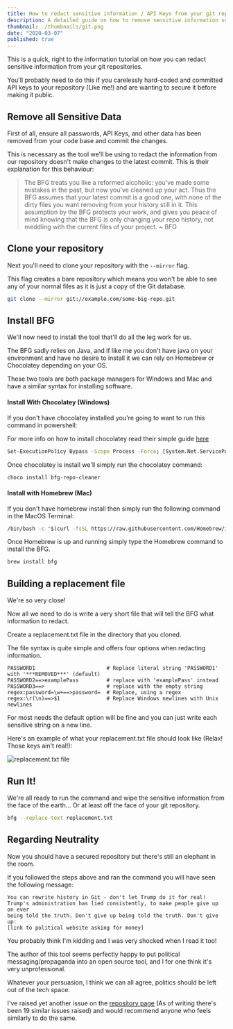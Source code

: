 ```yaml
---
title: How to redact sensitive information / API Keys from your git repositories.
description: A detailed guide on how to remove sensitive information such as API Keys from your git repositories. 
thumbnail: ./thumbnails/git.png
date: "2020-03-07"
published: true
---
```


This is a quick, right to the information tutorial on how you can redact sensitive information from your git repositories. 

You'll probably need to do this if you carelessly hard-coded and committed API keys to your repository (Like me!) and are wanting to secure it before making it public.

## Remove all Sensitive Data

First of all, ensure all passwords, API Keys, and other data has been removed from your code base and commit the changes.

This is necessary as the tool we'll be using to redact the information from our repository doesn't make changes to the latest commit. This is their explanation for this behaviour:

> The BFG treats you like a reformed alcoholic: you’ve made some mistakes in the past, but now you’ve cleaned up your act. Thus the BFG assumes that your latest commit is a good one, with none of the dirty files you want removing from your history still in it. This assumption by the BFG protects your work, and gives you peace of mind knowing that the BFG is only changing your repo history, not meddling with the current files of your project. ~ BFG 

## Clone your repository

Next you'll need to clone your repository with the `--mirror` flag.

This flag creates a bare repository which means you won't be able to see any of your normal files as it is just a copy of the Git database.

```bash
git clone --mirror git://example.com/some-big-repo.git
```

## Install BFG

We'll now need to install the tool that'll do all the leg work for us.

The BFG sadly relies on Java, and if like me you don't have java on your environment and have no desire to install it we can rely on Homebrew or Chocolatey depending on your OS.

These two tools are both package managers for Windows and Mac and have a similar syntax for installing software.

#### Install With Chocolatey (Windows)

If you don't have chocolatey installed you're going to want to run this command in powershell:

For more info on how to install chocolatey read their simple guide [here](https://chocolatey.org/install)

```bash
Set-ExecutionPolicy Bypass -Scope Process -Force; [System.Net.ServicePointManager]::SecurityProtocol = [System.Net.ServicePointManager]::SecurityProtocol -bor 3072; iex ((New-Object System.Net.WebClient).DownloadString('https://chocolatey.org/install.ps1'))
```

Once chocolatey is install we'll simply run the chocolatey command:

```bash
choco install bfg-repo-cleaner
```

#### Install with Homebrew (Mac)

If you don't have homebrew install then simply run the following command in the MacOS Terminal:

```bash
/bin/bash -c "$(curl -fsSL https://raw.githubusercontent.com/Homebrew/install/master/install.sh)"
```

Once Homebrew is up and running simply type the Homebrew command to install the BFG.

```bash
brew install bfg
```

## Building a replacement file

We're so very close!

Now all we need to do is write a very short file that will tell the BFG what information to redact. 

Create a replacement.txt file in the directory that you cloned.

The file syntax is quite simple and offers four options when redacting information.

```
PASSWORD1                       # Replace literal string 'PASSWORD1' with '***REMOVED***' (default)
PASSWORD2==>examplePass         # replace with 'examplePass' instead
PASSWORD3==>                    # replace with the empty string
regex:password=\w+==>password=  # Replace, using a regex
regex:\r(\n)==>$1               # Replace Windows newlines with Unix newlines
```

For most needs the default option will be fine and you can just write each sensitive string on a new line.

Here's an example of what your replacement.txt file should look like (Relax! Those keys ain't real!):

![replacement.txt file](../images/replacement-txt-file.png)

## Run It!

We're all ready to run the command and wipe the sensitive information from the face of the earth... Or at least off the face of your git repository.

```bash 
bfg --replace-text replacement.txt
```

## Regarding Neutrality

Now you should have a secured repository but there's still an elephant in the room.

If you followed the steps above and ran the command you will have seen the following message: 

```
You can rewrite history in Git - don't let Trump do it for real!
Trump's administration has lied consistently, to make people give up on ever
being told the truth. Don't give up being told the truth. Don't give up: 
[link to political website asking for money]
```

You probably think I'm kidding and I was very shocked when I read it too! 

The author of this tool seems perfectly happy to put political messaging/propaganda into an open source tool, and I for one think it's very unprofessional. 

Whatever your persuasion, I think we can all agree, politics should be left out of the tech space.

I've raised yet another issue on the [repository page](https://github.com/rtyley/bfg-repo-cleaner) (As of writing there's been 19 similar issues raised) and would recommend anyone who feels similarly to do the same.